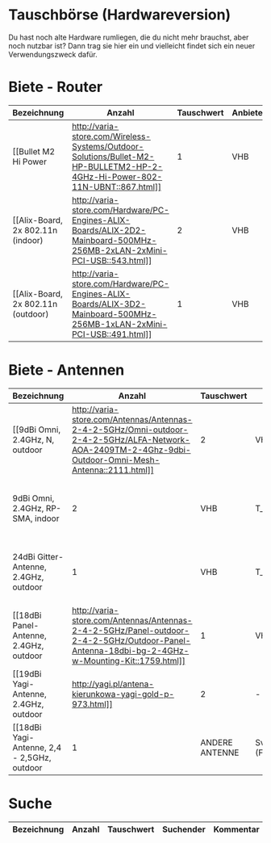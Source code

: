# Tauschbörse (Hardwareversion)

Du hast noch alte Hardware rumliegen, die du nicht mehr brauchst, aber noch nutzbar ist?
Dann trag sie hier ein und vielleicht findet sich ein neuer Verwendungszweck dafür.

# Biete - Router

| Bezeichnung                        | Anzahl | Tauschwert | Anbieter               | Kommentar      |
|------------------------------------|--------|------------|------------------------|----------------|
| [[Bullet M2 Hi Power|http://varia-store.com/Wireless-Systems/Outdoor-Solutions/Bullet-M2-HP-BULLETM2-HP-2-4GHz-Hi-Power-802-11N-UBNT::867.html]]                 |  1     | VHB        | T_X                    | zum Testen oder Dauerleihgabe für tolle Dach-Installationen |
| [[Alix-Board, 2x 802.11n (indoor)|http://varia-store.com/Hardware/PC-Engines-ALIX-Boards/ALIX-2D2-Mainboard-500MHz-256MB-2xLAN-2xMini-PCI-USB::543.html]]    |  2     | VHB        | T_X                    | zum Testen oder Dauerleihgabe für tolle Standorte |
| [[Alix-Board, 2x 802.11n (outdoor)|http://varia-store.com/Hardware/PC-Engines-ALIX-Boards/ALIX-3D2-Mainboard-500MHz-256MB-1xLAN-2xMini-PCI-USB::491.html]]   |  1     | VHB        | T_X                    | zum Testen oder Dauerleihgabe für tolle Dach-Installationen |

# Biete - Antennen

| Bezeichnung                           | Anzahl | Tauschwert | Anbieter               | Kommentar      |
|---------------------------------------|--------|------------|------------------------|----------------|
| [[9dBi Omni, 2.4GHz, N, outdoor|http://varia-store.com/Antennas/Antennas-2-4-2-5GHz/Omni-outdoor-2-4-2-5GHz/ALFA-Network-AOA-2409TM-2-4Ghz-9dbi-Outdoor-Omni-Mesh-Antenna::2111.html]]         |  2     | VHB        | T_X                    | zum Testen oder Dauerleihgabe für tolle Dach-Installationen |
| 9dBi Omni, 2.4GHz, RP-SMA, indoor     |  2     | VHB        | T_X                    | zum Testen oder Dauerleihgabe für tolle Dach-Installationen |
| 24dBi Gitter-Antenne, 2.4GHz, outdoor |  1     | VHB        | T_X                    | zum Testen oder Dauerleihgabe für tolle Dach-Installationen |
| [[18dBi Panel-Antenne, 2.4GHz, outdoor|http://varia-store.com/Antennas/Antennas-2-4-2-5GHz/Panel-outdoor-2-4-2-5GHz/Outdoor-Panel-Antenna-18dbi-bg-2-4GHz-w-Mounting-Kit::1759.html]]  |  1     | VHB        | T_X                    | zum Testen oder Dauerleihgabe für tolle Dach-Installationen |
| [[19dBi Yagi-Antenne, 2.4GHz, outdoor|http://yagi.pl/antena-kierunkowa-yagi-gold-p-973.html]]   |  2     | -          | MetaMeute              | zum Testen |
| [[18dBi Yagi-Antenne,   2,4 - 2,5GHz, outdoor|1  |  ANDERE ANTENNE     | Sven (FreeWaylan)Kontakt:freifunkhl@gmail.com          | Suche eine andere Antenne für Mesh             | zum Testen |



# Suche

| Bezeichnung        | Anzahl | Tauschwert | Suchender | Kommentar                 |
|--------------------|--------|------------|-----------|---------------------------|
